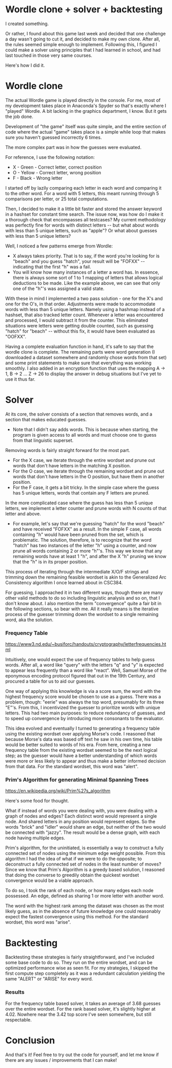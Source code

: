 # Wordle clone + solver + backtesting

I created something. 

Or rather, I found about this game last week and decided that one challenge a day wasn't going to cut it, and decided to make my own clone. After all, the rules seemed simple enough to implement. Following this, I figured I could make a solver using principles that I had learned in school, and had last touched in those very same courses. 

Here's how I did it.

# Wordle clone
The actual Wordle game is played directly in the console. For me, most of my development takes place in Anaconda's Spyder so that's exactly where I "played" Wordle. A bit lacking in the graphics department, I know. But it gets the job done.

Development of "the game" itself was quite simple, and the entire section of code where the actual "game" takes place is a simple while loop that makes sure you haven't guessed incorrectly 6 times.

The more complex part was in how the guesses were evaluated.

For reference, I use the following notation:
* X - Green - Correct letter, correct position
* O - Yellow - Correct letter, wrong position
* F - Black - Wrong letter

I started off by lazily comparing each letter in each word and comparing it to the other word. For a word with 5 letters, this meant running through 5 comparisons per letter, or 25 total computations.

Then, I decided to make it a little bit faster and stored the answer keyword in a hashset for constant time search. The issue now, was how do I make it a thorough check that encompasses all testcases? My current methodology was perfectly fine for words with distinct letters -- but what about words with less than 5 unique letters, such as "apple"? Or what about guesses with less than 5 unique letters?

Well, I noticed a few patterns emerge from Wordle:
* X always takes priority. That is to say, if the word you're looking for is "beach" and you guess "hatch", your result will be "FOFXX" -- indicating that the first "h" was a fail.
* You will know how many instances of a letter a word has. In essence, there is always some sort of 1 to 1 mapping of letters that allows logical deductions to be made. Like the example above, we can see that only one of the "h"'s was assigned a valid state.

With these in mind I implemented a two pass solution - one for the X's and one for the O's, in that order. Adjustments were made to accommodate words with less than 5 unique letters. Namely using a hashmap instead of a hashset, that also tracked letter count. Whenever a letter was encountered and processed, I would subtract it from the counter. This eliminated situations were letters were getting double counted, such as guessing "hatch" for "beach" -- without this fix, it would have been evaluated as "OOFXX".

Having a complete evaluation function in hand, it's safe to say that the wordle clone is complete. The remaining parts were word generation (I downloaded a dataset somewhere and randomly chose words from that set) and some print statements to make sure that everything was working smoothly. I also added in an encryption function that uses the mapping A -> 1, B -> 2 ... Z -> 26 to display the answer in debug situations but I've yet to use it thus far.

# Solver

At its core, the solver consists of a section that removes words, and a section that makes educated guesses. 
* Note that I didn't say adds words. This is because when starting, the program is given access to all words and must choose one to guess from that linguistic superset.

Removing words is fairly straight forward for the most part.
* For the X case, we iterate through the entire wordset and prune out words that don't have letters in the matching X position.
* For the O case, we iterate through the remaining wordset and prune out words that don't have letters in the O position, but have them in another position.
* For the F case, it gets a bit tricky. In the simple case where the guess has 5 unique letters, words that contain any F letters are pruned. 

In the more complicated case where the guess has less than 5 unique letters, we implement a letter counter and prune words with N counts of that letter and above. 

* For example, let's say that we're guessing "hatch" for the word "beach" and have received "FOFXX" as a result. In the simple F case, all words containing "h" would have been pruned from the set, which is problematic. The solution, therefore, is to recognize that the word "hatch" has two instances of the letter "h" using a counter, and now prune all words containing 2 or more "h"'s. This way we know that any remaining words have at least 1 "h", and after the X "h" pruning we know that the "h" is in its proper position.

This process of iterating through the intermediate X/O/F strings and trimming down the remaining feasible wordset is akin to the Generalized Arc Consistency algorithm I once learned about in CSC384.

For guessing, I approached it in two different ways, though there are many other valid methods to do so including linguistic analysis and so on, that I don't know about. I also mention the term "convergence" quite a fair bit in the following sections, so bear with me. All it really means is the iterative process of the guesser trimming down the wordset to a single remaining word, aka the solution.
### Frequency Table ###
https://www3.nd.edu/~busiforc/handouts/cryptography/letterfrequencies.html

Intuitively, one would expect the use of frequency tables to help guess words. After all, a word like "query" with the letters "q" and "y" is expected to appear less frequently than a word like "react". Well, Samuel Morse of the eponymous encoding protocol figured that out in the 19th Century, and procured a table for us to aid our guesses. 

One way of applying this knowledge is via a score sum, the word with the highest frequency score would be chosen to use as a guess. There was a problem, though: "eerie" was always the top word, presumably for its three "E"'s. From this, I incentivized the guesser to prioritize words with unique letters. This had two main purposes: to reduce redundancy of guesses, and to speed up convergence by introducing more consonants to the evaluator.

This idea evolved and eventually I turned to generating a frequency table using the existing wordset over applying Morse's code. I reasoned that because Morse's data was based off text he saw in his own time, his table would be better suited to words of his era. From here, creating a new frequency table from the existing wordset seemed to be the next logical step; as the guesser would have a better understanding of which words were more or less likely to appear and thus make a better informed decision from that data. For the standard wordset, this word was "alert". 

### Prim's Algorithm for generating Minimal Spanning Trees ###
https://en.wikipedia.org/wiki/Prim%27s_algorithm 

Here's some food for thought.

What if instead of words you were dealing with, you were dealing with a graph of nodes and edges? Each distinct word would represent a single node. And shared letters in any position would represent edges. So the words "brick" and "idler" would share an edge, but neither of the two would be connected with "jazzy". The result would be a dense graph, with each node having multiple edges. 

Prim's algorithm, for the uninitiated, is essentially a way to construct a fully connected set of nodes using the minimum edge weight possible. From this algorithm I had the idea of what if we were to do the opposite; to deconstruct a fully connected set of nodes in the least number of moves? Since we know that Prim's Algorithm is a greedy based solution, I reasoned that doing the converse to greedily obtain the quickest wordset convergence would be a viable approach.

To do so, I took the rank of each node, or how many edges each node possessed. An edge, defined as sharing 1 or more letter with another word.

The word with the highest rank among the dataset was chosen as the most likely guess, as in the absence of future knowledge one could reasonably expect the fastest convergence using this method. For the standard wordset, this word was "arise".

# Backtesting

Backtesting these strategies is fairly straightforward, and I've included some base code to do so. They run on the entire wordset, and can be optimized performance wise as seen fit. For my strategies, I skipped the first compute step completely as it was a redundant calculation yielding the same "ALERT" or "ARISE" for every word.

### Results ###
For the frequency table based solver, it takes an average of 3.68 guesses over the entire wordset. For the rank based solver, it's slightly higher at 4.02.
Nowhere near the 3.42 top score I've seen somewhere, but still respectable.

# Conclusion

And that's it! Feel free to try out the code for yourself, and let me know if there are any issues / improvements that I can make!
